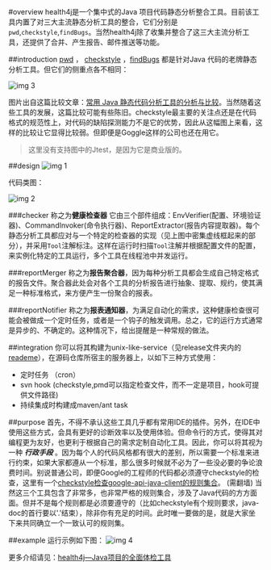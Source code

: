#overview
health4j是一个集中式的Java 项目代码静态分析整合工具。目前该工具内置了对三大主流静态分析工具的整合，它们分别是 `pwd`,`checkstyle`,`findBugs`。当然health4j除了收集并整合了这三大主流分析工具，还提供了合并、产生报告、邮件推送等功能。

##introduction
[pwd](http://pmd.sourceforge.net/) ， [checkstyle](http://checkstyle.sourceforge.net/) ，[findBugs](http://findbugs.sourceforge.net/) 都是针对Java 代码的老牌静态分析工具。但它们的侧重点各不相同：

![img 3][3]

图片出自这篇比较文章：[常用 Java 静态代码分析工具的分析与比较](http://www.ibm.com/developerworks/cn/java/j-lo-statictest-tools/)。当然随着这些工具的发展，这篇比较可能有些陈旧。checkstyle最主要的关注点还是在代码格式的规范性上，对代码的缺陷探测能力不是它的优势，因此从这幅图上来看，这样的比较让它显得比较弱。但即便是Goggle这样的公司也还在用它。

>这里没有支持图中的Jtest，是因为它是商业版的。

##design
![img 1][1]

代码类图：

![img 2][2]



###checker
称之为**健康检查器** 它由三个部件组成：EnvVerifier(配置、环境验证器)、CommandInvoker(命令执行器)、ReportExtractor(报告内容提取器)。每个静态分析工具都应对与一个特定的检查器的实现（见上图中密集虚线框起来的部分），并采用`Tool`注解标注。这样在运行时扫描`Tool`注解并根据配置文件的配置，来实例化特定的工具运行，多个工具在线程池中并发运行。

###reportMerger
称之为**报告聚合器**，因为每种分析工具都会生成自己特定格式的报告文件。聚合器此处会对各个工具的分析报告进行抽象、提取、规约，使其满足一种标准格式，来方便产生一份聚合的报表。

###reportNotifier
称之为**报表通知器**，为满足自动化的需求，这种健康检查很可能会被做成一个定时任务，或者是一个钩子的触发调用。总之，它的运行方式通常是异步的、不确定的。这种情况下，给出提醒是一种常规的做法。

##integration
你可以将其构建为unix-like-service（见release文件夹内的[reademe](https://github.com/yanghua/health4j/blob/master/release/README.md)），在源码仓库所宿主的服务器上，以如下三种方式使用：

* 定时任务 （cron）
* svn hook (checkstyle,pmd可以指定检查文件，而不一定是项目，hook可提供文件路径)
* 持续集成时构建成maven/ant task

##purpose
首先，不得不承认这些工具几乎都有常用IDE的插件。另外，在IDE中使用这些方式，会具有更好的诊断效率以及使用体验。但命令行的方式，使得其对编程更为友好，也更利于根据自己的需求定制自动化工具。因此，你可以将其视为一种 ***行政手段***
。因为每个人的代码风格都有很大的差别，所以需要一个标准来进行约束，如果大家都遵从一个标准，那么很多时候就不必为了一些没必要的争论浪费时间。别说普通公司，即便Google的工程师的代码都必须遵守checkstyle的检查，这里有一个[checkstyle检查google-api-java-client的规则集合](https://code.google.com/p/google-api-java-client/source/browse/checkstyle.xml?repo=samples)。 (需翻墙)
当然这三个工具包含了非常多，也非常严格的规则集合，涉及了Java代码的方方面面。但并不是每个规则都是必须要遵守的（比如checkstyle有个规则要求，java-doc的首行要以'.'结束），除非你有充足的时间。此时唯一要做的是，就是大家坐下来共同确立一个一致认可的规则集。

##example
运行示例如下图：
![img 4][4]

更多介绍请见：[health4j—Java项目的全面体检工具](http://blog.csdn.net/yanghua_kobe/article/details/43155453)

[1]:https://raw.githubusercontent.com/yanghua/health4j/master/screenshots/architecture.png
[2]:https://raw.githubusercontent.com/yanghua/health4j/master/screenshots/design-diagram.png
[3]:https://raw.githubusercontent.com/yanghua/health4j/master/screenshots/analysis-tools-compare.png
[4]:https://raw.githubusercontent.com/yanghua/health4j/master/screenshots/report-demo.png

